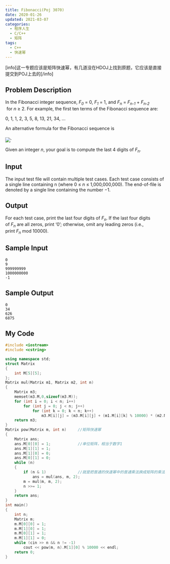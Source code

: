 ```yaml
---
title: Fibonacci(Poj 3070)
date: 2020-01-26
updated: 2021-03-07
categories:
  - 程序人生
  - C/C++
  - 矩阵
tags:
  - C++
  - 快速幂
---
```


<p>[info]这一专题应该是矩阵快速幂，有几道没在HDOJ上找到原题，它应该是直接提交到POJ上去的[/info]</p>

## Problem Description 

In the Fibonacci integer sequence, <i>F<sub>0</sub></i> = 0, <i>F<sub>1</sub></i> = 1, and <i>F<sub>n</sub></i> = <i>F<sub>n-1</sub></i> + <i>F<sub>n-2 </sub></i> for <i>n</i> ≥ 2. For example, the first ten terms of the Fibonacci sequence are:

0, 1, 1, 2, 3, 5, 8, 13, 21, 34, …

An alternative formula for the Fibonacci sequence is

<img src="http://poj.org/images/3070_1.png" align="middle" />.

Given an integer <i>n</i>, your goal is to compute the last 4 digits of <i>F<sub>n</sub></i>.

## Input 

The input test file will contain multiple test cases. Each test case consists of a single line containing n (where 0 ≤ <em>n</em> ≤ 1,000,000,000). The end-of-file is denoted by a single line containing the number −1. 

## Output 

For each test case, print the last four digits of <em>F<sub>n</sub></em>. If the last four digits of <em>F<sub>n</sub></em> are all zeros, print ‘0’; otherwise, omit any leading zeros (i.e., print <em>F<sub>n</sub></em> mod 10000). 

## Sample Input 

```
0
9
999999999
1000000000
-1
```

## Sample Output 

```
0
34
626
6875
```

## My Code

```cpp
#include <iostream>
#include <cstring>

using namespace std;
struct Matrix
{
    int M[5][5];
};
Matrix mul(Matrix m1, Matrix m2, int n)
{
    Matrix m3;
    memset(m3.M,0,sizeof(m3.M));
    for (int i = 0; i < n; i++)
        for (int j = 0; j < n; j++)
            for (int k = 0; k < n; k++)
                m3.M[i][j] = (m3.M[i][j] + (m1.M[i][k] % 10000) * (m2.M[k][j] % 10000)) % 10000;
    return m3;
}
Matrix pow(Matrix m, int n)     //矩阵快速幂
{
    Matrix ans;
    ans.M[0][0] = 1;            //单位矩阵，相当于数字1
    ans.M[1][1] = 1;
    ans.M[1][0] = 0;
    ans.M[0][1] = 0;
    while (n)
    {
        if (n & 1)              //就是把普通的快速幂中的普通乘法换成矩阵的乘法
            ans = mul(ans, m, 2);
        m = mul(m, m, 2);
        n >>= 1;
    }
    return ans;
}
int main()
{
    int n;
    Matrix m;
    m.M[0][0] = 1;
    m.M[1][0] = 1;
    m.M[0][1] = 1;
    m.M[1][1] = 0;
    while (cin >> n && n != -1)
        cout << pow(m, n).M[1][0] % 10000 << endl;
    return 0;
}
```
